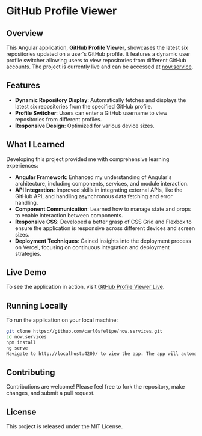 # GitHub Profile Viewer

## Overview

This Angular application, **GitHub Profile Viewer**, showcases the latest six repositories updated on a user's GitHub profile. It features a dynamic user profile switcher allowing users to view repositories from different GitHub accounts. The project is currently live and can be accessed at [now.service](https://now.services).

## Features

- **Dynamic Repository Display**: Automatically fetches and displays the latest six repositories from the specified GitHub profile.
- **Profile Switcher**: Users can enter a GitHub username to view repositories from different profiles.
- **Responsive Design**: Optimized for various device sizes.

## What I Learned

Developing this project provided me with comprehensive learning experiences:

- **Angular Framework**: Enhanced my understanding of Angular's architecture, including components, services, and module interaction.
- **API Integration**: Improved skills in integrating external APIs, like the GitHub API, and handling asynchronous data fetching and error handling.
- **Component Communication**: Learned how to manage state and props to enable interaction between components.
- **Responsive CSS**: Developed a better grasp of CSS Grid and Flexbox to ensure the application is responsive across different devices and screen sizes.
- **Deployment Techniques**: Gained insights into the deployment process on Vercel, focusing on continuous integration and deployment strategies.

## Live Demo

To see the application in action, visit [GitHub Profile Viewer Live](https://now.services).

## Running Locally

To run the application on your local machine:

```bash
git clone https://github.com/carl0sfelipe/now.services.git
cd now.services
npm install
ng serve
Navigate to http://localhost:4200/ to view the app. The app will automatically reload if you modify any of the source files.
```
## Contributing
Contributions are welcome! Please feel free to fork the repository, make changes, and submit a pull request.

## License
This project is released under the MIT License.
